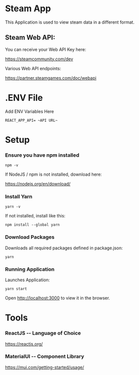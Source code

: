 # Steam App
This Application is used to view steam data in a different format.

## Steam Web API:
You can receive your Web API Key here:

https://steamcommunity.com/dev


Various Web API endpoints:

https://partner.steamgames.com/doc/webapi


# .ENV File
Add ENV Variables Here
```
REACT_APP_API= ~API URL~
```


# Setup

### Ensure you have npm installed
``` npm -v ```

If NodeJS / npm is not installed, download here:

https://nodejs.org/en/download/


### Install Yarn
``` yarn -v ```

If not installed, install like this:

``` npm install --global yarn ```


### Download Packages
Downloads all required packages defined in package.json:

``` yarn ```


### Running Application
Launches Application:

``` yarn start ```


Open [http://localhost:3000](http://localhost:3000) to view it in the browser.


# Tools

### ReactJS -- Language of Choice
https://reactjs.org/


### MaterialUI -- Component Library
https://mui.com/getting-started/usage/
